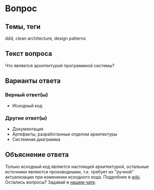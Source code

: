 # Вопрос

## Темы, теги

ddd, clean architecture, design patterns

## Текст вопроса

Что является архитектурой программной системы?

## Варианты ответа

### Верный ответ(ы)

* Исходный код

### Другие ответ(ы)

* Документация
* Артефакты, разработанные отделом архитектуры
* Системная диаграмма

## Объяснение ответа

Только исходный код является настоящей архитектурой, остальные источники являются производными, т.к. требует их "ручной" актуализации при изменении исходного кода. Подробнее в [wiki](https://technical-excellence.ru/wiki/). Остались вопросы? Задавай в [нашем чате](https://t.me/technicalexcellenceru).
